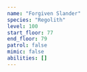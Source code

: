 ```yaml
---
name: "Forgiven Slander"
species: "Regolith"
level: 100
start_floor: 77
end_floor: 79
patrol: false
mimic: false
abilities: []
---
```

